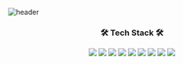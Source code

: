![header](https://capsule-render.vercel.app/api?type=slice&color=gradient&height=150&section=footer&text=Hi%20There&fontSize80)


<h3 align="center">🛠 Tech Stack 🛠</h3>

<p align="center">
  <img src="https://img.shields.io/badge/-JavaScript-333333?style=flat&logo=javascript" />  
  <img src="https://img.shields.io/badge/-TypeScript-333333?style=flat&logo=TypeScript&logoColor=007ACC" />
  <img src="https://img.shields.io/badge/-HTML5-333333?style=flat&logo=HTML5" />
  <img src="https://img.shields.io/badge/-CSS-333333?style=flat&logo=CSS3&logoColor=1572B6" />
  <img src="https://img.shields.io/badge/-React-333333?style=flat&logo=react" />
  <img src="https://img.shields.io/badge/-ReactNative-333333?style=flat&logo=react" />
  <img src="https://img.shields.io/badge/-MySQL-333333?style=flat&logo=mysql" />
  <img src="https://img.shields.io/badge/-MongoDB-333333?style=flat&logo=mongodb" />
  <img src="https://img.shields.io/badge/-PostgreSQL-333333?style=flat&logo=postgresql" />
</p>
